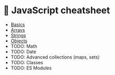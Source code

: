 # 📃 JavaScript cheatsheet
- [Basics](01.basics)
- [Arrays](02.arrays)
- [Strings](03.strings)
- [Objects](03.objects)
- TODO: Math
- TODO: Date
- TODO: Advanced collections (maps, sets)
- TODO: Classes
- TODO: ES Modules
